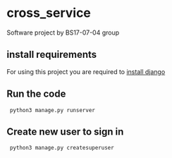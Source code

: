 # cross_service

Software project by BS17-07-04 group

## install requirements
For using this project you are required to <a href="https://docs.djangoproject.com/en/2.2/topics/install/">install django</a>

## Run the code
<code> python3 manage.py runserver </code>

## Create new user to sign in
<code> python3 manage.py createsuperuser </code>
